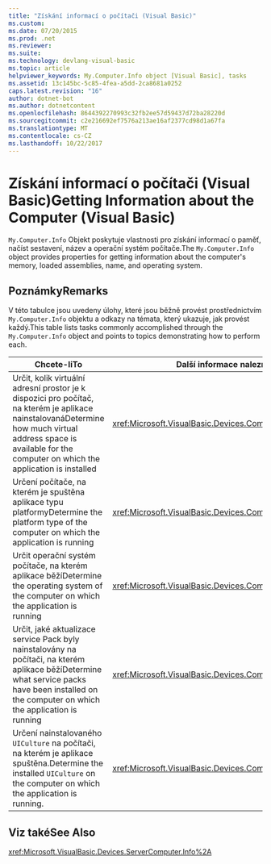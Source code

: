 ```yaml
---
title: "Získání informací o počítači (Visual Basic)"
ms.custom: 
ms.date: 07/20/2015
ms.prod: .net
ms.reviewer: 
ms.suite: 
ms.technology: devlang-visual-basic
ms.topic: article
helpviewer_keywords: My.Computer.Info object [Visual Basic], tasks
ms.assetid: 13c145bc-5c85-4fea-a5dd-2ca8681a0252
caps.latest.revision: "16"
author: dotnet-bot
ms.author: dotnetcontent
ms.openlocfilehash: 8644392270993c32fb2ee57d59437d72ba28220d
ms.sourcegitcommit: c2e216692ef7576a213ae16af2377cd98d1a67fa
ms.translationtype: MT
ms.contentlocale: cs-CZ
ms.lasthandoff: 10/22/2017
---
```

# <a name="getting-information-about-the-computer-visual-basic"></a><span data-ttu-id="2b3af-102">Získání informací o počítači (Visual Basic)</span><span class="sxs-lookup"><span data-stu-id="2b3af-102">Getting Information about the Computer (Visual Basic)</span></span>
<span data-ttu-id="2b3af-103">`My.Computer.Info` Objekt poskytuje vlastnosti pro získání informací o paměť, načíst sestavení, název a operační systém počítače.</span><span class="sxs-lookup"><span data-stu-id="2b3af-103">The `My.Computer.Info` object provides properties for getting information about the computer's memory, loaded assemblies, name, and operating system.</span></span>  
  
## <a name="remarks"></a><span data-ttu-id="2b3af-104">Poznámky</span><span class="sxs-lookup"><span data-stu-id="2b3af-104">Remarks</span></span>  
 <span data-ttu-id="2b3af-105">V této tabulce jsou uvedeny úlohy, které jsou běžně provést prostřednictvím `My.Computer.Info` objektu a odkazy na témata, který ukazuje, jak provést každý.</span><span class="sxs-lookup"><span data-stu-id="2b3af-105">This table lists tasks commonly accomplished through the `My.Computer.Info` object and points to topics demonstrating how to perform each.</span></span>  
  
|<span data-ttu-id="2b3af-106">Chcete-li</span><span class="sxs-lookup"><span data-stu-id="2b3af-106">To</span></span>|<span data-ttu-id="2b3af-107">Další informace naleznete v tématu</span><span class="sxs-lookup"><span data-stu-id="2b3af-107">See</span></span>|  
|---|---|   
|<span data-ttu-id="2b3af-108">Určit, kolik virtuální adresní prostor je k dispozici pro počítač, na kterém je aplikace nainstalovaná</span><span class="sxs-lookup"><span data-stu-id="2b3af-108">Determine how much virtual address space is available for the computer on which the application is installed</span></span>|<xref:Microsoft.VisualBasic.Devices.ComputerInfo.TotalVirtualMemory%2A>|  
|<span data-ttu-id="2b3af-109">Určení počítače, na kterém je spuštěna aplikace typu platformy</span><span class="sxs-lookup"><span data-stu-id="2b3af-109">Determine the platform type of the computer on which the application is running</span></span>|<xref:Microsoft.VisualBasic.Devices.ComputerInfo.OSPlatform%2A>|  
|<span data-ttu-id="2b3af-110">Určit operační systém počítače, na kterém aplikace běží</span><span class="sxs-lookup"><span data-stu-id="2b3af-110">Determine the operating system of the computer on which the application is running</span></span>|<xref:Microsoft.VisualBasic.Devices.ComputerInfo.OSFullName%2A>|  
|<span data-ttu-id="2b3af-111">Určit, jaké aktualizace service Pack byly nainstalovány na počítači, na kterém aplikace běží</span><span class="sxs-lookup"><span data-stu-id="2b3af-111">Determine what service packs have been installed on the computer on which the application is running</span></span>|<xref:Microsoft.VisualBasic.Devices.ComputerInfo.OSVersion%2A>|  
|<span data-ttu-id="2b3af-112">Určení nainstalovaného `UICulture` na počítači, na kterém je aplikace spuštěna.</span><span class="sxs-lookup"><span data-stu-id="2b3af-112">Determine the installed `UICulture` on the computer on which the application is running.</span></span>|<xref:Microsoft.VisualBasic.Devices.ComputerInfo.InstalledUICulture%2A>|  
  
## <a name="see-also"></a><span data-ttu-id="2b3af-113">Viz také</span><span class="sxs-lookup"><span data-stu-id="2b3af-113">See Also</span></span>  
 <xref:Microsoft.VisualBasic.Devices.ServerComputer.Info%2A>
